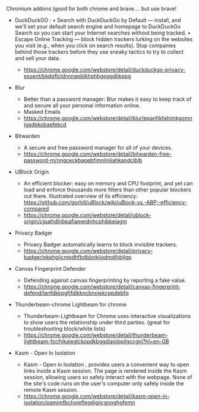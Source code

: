 Chromium addons (good for both chrome and brave.... but use brave!

- DuckDuckGO : 
	• Search with DuckDuckGo by Default — install, and we'll set your default search engine and homepage to DuckDuckGo Search so you can start your Internet searches without being tracked. 
	• Escape Online Tracking — block hidden trackers lurking on the websites you visit (e.g., when you click on search results). Stop companies behind those trackers before they use sneaky tactics to try to collect and sell your data. 
	- https://chrome.google.com/webstore/detail/duckduckgo-privacy-essent/bkdgflcldnnnapblkhphbgpggdiikppg
	
- Blur
	- Better than a password manager: Blur makes it easy to keep track of and secure all your personal information online.
	- Masked Emails
	- https://chrome.google.com/webstore/detail/blur/epanfjkfahimkgomnigadpkobaefekcd
	
- Bitwarden
	- A secure and free password manager for all of your devices.
	- https://chrome.google.com/webstore/detail/bitwarden-free-password-m/nngceckbapebfimnlniiiahkandclblb
	
- UBlock Origin
	- An efficient blocker: easy on memory and CPU footprint, and yet can load and enforce thousands more filters than other popular blockers out there. Illustrated overview of its efficiency: https://github.com/gorhill/uBlock/wiki/uBlock-vs.-ABP:-efficiency-compared
	- https://chrome.google.com/webstore/detail/ublock-origin/cjpalhdlnbpafiamejdnhcphjbkeiagm
	
- Privacy Badger
	- Privacy Badger automatically learns to block invisible trackers.
	- https://chrome.google.com/webstore/detail/privacy-badger/pkehgijcmpdhfbdbbnkijodmdjhbjlgp
	
- Canvas Fingerprint Defender
	- Defending against canvas fingerprinting by reporting a fake value.
	- https://chrome.google.com/webstore/detail/canvas-fingerprint-defend/lanfdkkpgfjfdikkncbnojekcppdebfp
	
- Thunderbeam-chrome Lightbeam for chrome
	- Thunderbeam-Lightbeam for Chrome uses interactive visualizations to show users the relationship under third parties. (great for troubleshooting block/white lists)
	- https://chrome.google.com/webstore/detail/thunderbeam-lightbeam-for/hjkajeglckopdkbggdiajobpilgccgnj?hl=en-GB
	
- Kasm - Open In Isolation
	- Kasm - Open in Isolation , provides users a convenient way to open links inside a Kasm session.  The page is rendered inside the Kasm session, allowing users so safely interact with the webpage.  None of the site's code runs on the user's computer only safely inside the remote Kasm session.
	- https://chrome.google.com/webstore/detail/kasm-open-in-isolation/pamimfbchojeflegdjgijcgnoghgfemn